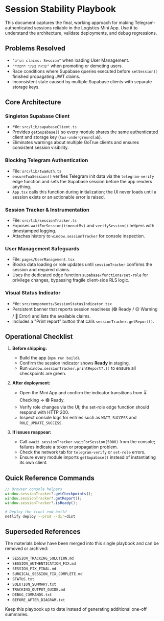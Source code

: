 # Session Stability Playbook

This document captures the final, working approach for making Telegram-authenticated sessions reliable in the Logistics Mini App. Use it to understand the architecture, validate deployments, and debug regressions.

## Problems Resolved

- `"חסרים claims: Session"` when loading User Management.
- `"שגיאה בשינוי התפקיד"` when promoting or demoting users.
- Race conditions where Supabase queries executed before `setSession()` finished propagating JWT claims.
- Inconsistent state caused by multiple Supabase clients with separate storage keys.

## Core Architecture

### Singleton Supabase Client

- File: `src/lib/supabaseClient.ts`
- Provides `getSupabase()` so every module shares the same authenticated client and storage key (`twa-undergroundlab`).
- Eliminates warnings about multiple GoTrue clients and ensures consistent session visibility.

### Blocking Telegram Authentication

- File: `src/lib/twaAuth.ts`
- `ensureTwaSession()` verifies Telegram init data via the `telegram-verify` edge function and sets the Supabase session before the app renders anything.
- `App.tsx` calls this function during initialization; the UI never loads until a session exists or an actionable error is raised.

### Session Tracker & Instrumentation

- File: `src/lib/sessionTracker.ts`
- Exposes `waitForSession(timeoutMs)` and `verifySession()` helpers with timestamped logging.
- Attaches history to `window.sessionTracker` for console inspection.

### User Management Safeguards

- File: `pages/UserManagement.tsx`
- Blocks data loading or role updates until `sessionTracker` confirms the session and required claims.
- Uses the dedicated edge function `supabase/functions/set-role` for privilege changes, bypassing fragile client-side RLS logic.

### Visual Status Indicator

- File: `src/components/SessionStatusIndicator.tsx`
- Persistent banner that reports session readiness (🟢 Ready / 🟡 Warning / 🔴 Error) and lists the available claims.
- Includes a "Print report" button that calls `sessionTracker.getReport()`.

## Operational Checklist

1. **Before shipping:**
   - Build the app (`npm run build`).
   - Confirm the session indicator shows **Ready** in staging.
   - Run `window.sessionTracker.printReport?.()` to ensure all checkpoints are green.

2. **After deployment:**
   - Open the Mini App and confirm the indicator transitions from ⏳ Checking → 🟢 Ready.
   - Verify role changes via the UI; the set-role edge function should respond with HTTP 200.
   - Inspect console logs for entries such as `WAIT_SUCCESS` and `ROLE_UPDATE_SUCCESS`.

3. **If issues reappear:**
   - Call `await sessionTracker.waitForSession(5000)` from the console; failures indicate a token or propagation problem.
   - Check the network tab for `telegram-verify` or `set-role` errors.
   - Ensure every module imports `getSupabase()` instead of instantiating its own client.

## Quick Reference Commands

```javascript
// Browser console helpers
window.sessionTracker?.getCheckpoints();
window.sessionTracker?.getReport();
window.sessionTracker?.isReady();
```

```bash
# Deploy the front-end build
netlify deploy --prod --dir=dist
```

## Superseded References

The materials below have been merged into this single playbook and can be removed or archived:

- `SESSION_TRACKING_SOLUTION.md`
- `SESSION_AUTHENTICATION_FIX.md`
- `SESSION_FIX_FINAL.md`
- `SURGICAL_SESSION_FIX_COMPLETE.md`
- `STATUS.txt`
- `SOLUTION_SUMMARY.txt`
- `TRACKING_OUTPUT_GUIDE.md`
- `DEBUG_COMMANDS.txt`
- `BEFORE_AFTER_DIAGRAM.txt`

Keep this playbook up to date instead of generating additional one-off summaries.
